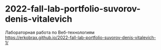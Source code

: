 # 2022-fall-lab-portfolio-suvorov-denis-vitalevich
Лабораторная работа по Веб-технологиям
https://erkobrax.github.io/2022-fall-lab-portfolio-suvorov-denis-vitalevich-1/